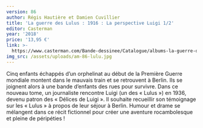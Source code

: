 ```yaml
---
version: 86
author: Régis Hautière et Damien Cuvillier
title: 'La guerre des Lulus : 1916 : La perspective Luigi 1/2'
editor: Casterman
year: '2018'
price: '13,95 €'
link: >-
  https://www.casterman.com/Bande-dessinee/Catalogue/albums-la-guerre-des-lulus/1916-la-perspective-luigi-1
img_src: /assets/uploads/am-86-lulu.jpg
---
```

Cinq enfants échappés d’un orphelinat au début de la
 Première Guerre mondiale montent dans le mauvais
 train et se retrouvent à Berlin. Ils se joignent alors à
 une bande d’enfants des rues pour survivre. Dans ce
 nouveau tome, un journaliste rencontre Luigi (un des « Lulus ») en 1936, devenu patron des « Délices de
 Luigi ». Il souhaite recueillir son témoignage sur les
 « Lulus » à propos de leur séjour à Berlin. Humour et
 drame se mélangent dans ce récit fictionnel pour créer une aventure rocambolesque et pleine de péripéties !
